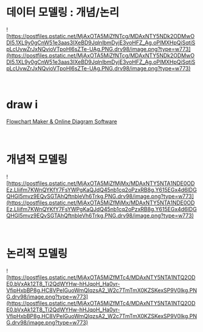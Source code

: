 # 데이터 모델링 : 개념/논리

![https://postfiles.pstatic.net/MjAxOTA5MjZfNTcg/MDAxNTY5NDk2ODMwODI5.1XL9y0gCnW51e3aas3IXeBD9JqlnlbmDyjE3voHFZ_Ag.oPlMXHpQiSqtiSpLcUvwZrJxNQvioVTpoHl6sZTe-UAg.PNG.drv98/image.png?type=w773](https://postfiles.pstatic.net/MjAxOTA5MjZfNTcg/MDAxNTY5NDk2ODMwODI5.1XL9y0gCnW51e3aas3IXeBD9JqlnlbmDyjE3voHFZ_Ag.oPlMXHpQiSqtiSpLcUvwZrJxNQvioVTpoHl6sZTe-UAg.PNG.drv98/image.png?type=w773)

<br>

# **draw i**

[Flowchart Maker & Online Diagram Software](https://www.draw.io/)

<br>

# **개념적 모델링**

![https://postfiles.pstatic.net/MjAxOTA5MjZfMjMx/MDAxNTY5NTA1NDE0ODEz.Lliifm7KWnQYKfY7FsYWPgKaQJdQ45nb1cq2oPzxRB8g.Y615EGx4d6IDGQHGI5mvz9EQvSGTAhQftnbleVh6Trkg.PNG.drv98/image.png?type=w773](https://postfiles.pstatic.net/MjAxOTA5MjZfMjMx/MDAxNTY5NTA1NDE0ODEz.Lliifm7KWnQYKfY7FsYWPgKaQJdQ45nb1cq2oPzxRB8g.Y615EGx4d6IDGQHGI5mvz9EQvSGTAhQftnbleVh6Trkg.PNG.drv98/image.png?type=w773)

<br>

# **논리적 모델링**

![https://postfiles.pstatic.net/MjAxOTA5MjZfMTc4/MDAxNTY5NTA1NTQ2ODE0.bVxAk12T8_Ti2QdWYHw-hHJqoH_Ha0yr-VfipHxbBP8g.HC8VPeIGuoWmQIqzsA2_W2c7TmTmX0KZSKexSP9V0Ikg.PNG.drv98/image.png?type=w773](https://postfiles.pstatic.net/MjAxOTA5MjZfMTc4/MDAxNTY5NTA1NTQ2ODE0.bVxAk12T8_Ti2QdWYHw-hHJqoH_Ha0yr-VfipHxbBP8g.HC8VPeIGuoWmQIqzsA2_W2c7TmTmX0KZSKexSP9V0Ikg.PNG.drv98/image.png?type=w773)
